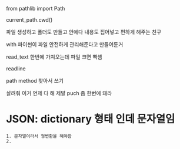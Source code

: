 from pathlib import Path

current_path.cwd()

파일 생성하고 폴더도 만들고 안에다 내용도 집어넣고 편하게 해주는 친구

with 파이썬이 파일 안전하게 관리해준다고 만들어둔거

read_text 한번에 가져오는데 파일 크면 빡셈

readline 

path method 찾아서 쓰기

<!-- 강의 다시보기 해야겠다 아이고 살려줍메 -->
살려줘 이거 언제 다 해
제발 puch 좀 한번에 돼라

# JSON: dictionary 형태 인데 문자열임
    1. 문자열이라서 형변환을 해야함
    2. 
